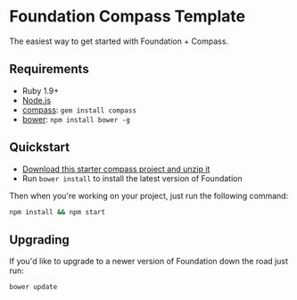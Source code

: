 # Foundation Compass Template

The easiest way to get started with Foundation + Compass.

## Requirements

  * Ruby 1.9+
  * [Node.js](http://nodejs.org)
  * [compass](http://compass-style.org/): `gem install compass`
  * [bower](http://bower.io): `npm install bower -g`

## Quickstart

  * [Download this starter compass project and unzip it](https://github.com/zurb/foundation-compass-template/archive/master.zip)
  * Run `bower install` to install the latest version of Foundation

Then when you're working on your project, just run the following command:

```bash
npm install && npm start
```

## Upgrading

If you'd like to upgrade to a newer version of Foundation down the road just run:

```bash
bower update
```

